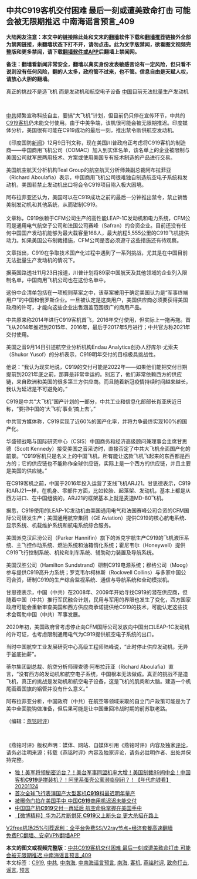  <h2>中共C919客机交付困难 最后一刻或遭美致命打击 可能会被无限期推迟 中南海谣言预言_409</h2> <p class="notice"><b>大陆网友注意：本文中的链接除此处和文末的<a href="https://github.com/bannedbook/fanqiang" >翻墙</a>软件下载和<a href="https://github.com/killgcd/justmysocks/blob/master/README.md">翻墙推荐</a>链接外全部为禁网链接，未翻墙状态下打不开，请勿点击。此为文字版禁闻，欲看图文视频完整版和更多禁闻，请下载<a href="https://github.com/bannedbook/fanqiang">翻墙软件或APP</a>后翻墙上禁闻网。</p><p>备注：翻墙看新闻非常安全，翻墙以真实身份发表敏感言论有一定风险，但只看不说则没有任何风险，翻的人太多，政府管不过来，也不管。信息自由是天赋人权，请放心大胆的翻墙。</b></p>  <div class="entry"> <p><p></p> <p></p> <p>真正的挑战不是造飞机 而是发动机和航空电子设备 <span class='wp_keywordlink_affiliate'><a href="https://www.bannedbook.org/" title="中国" target="_blank">中国</a></span>目前无法批量生产发动机 </p> <p>&nbsp;</p> <p><a href="https://www.bannedbook.org/bnews/tag/%e4%b8%ad%e5%85%b1/" class="st_tag internal_tag" rel="tag" title="标签 中共 下的日志">中共</a>频繁宣称科技自主&#65292;要搞&#8220;大飞机&#8221;计划&#65292;但目前仍只停在宣传环节&#65292;中共的<a href="https://www.bannedbook.org/bnews/tag/c919/" class="st_tag internal_tag" rel="tag" title="标签 C919 下的日志">C919</a><a href="https://www.bannedbook.org/bnews/tag/%e5%ae%a2%e6%9c%ba/" class="st_tag internal_tag" rel="tag" title="标签 客机 下的日志">客机</a>仍未能交付使用&#12290;由于中美争端&#65292;该机很可能会被无限期推迟&#12290;印度媒体分析&#65292;美国很有可能在C919成功的最后一刻&#65292;推出禁令断供航空发动机&#12290; </p> <p>   &#12298;印度国防<span class='wp_keywordlink_affiliate'><a href="https://www.bannedbook.org/" title="新闻">新闻</a></span>&#12299;12月9日刊文称&#65292;现在美国川普政府正考虑将C919客机的制造商&#8212;&#8212;中国商用飞机公司&#65288;COMAC&#65289;加入到实体名单&#65292;该名单上的企业被限制与美国公司就军民两用技术&#12289;方案或使用美国专有技术制造的产品进行交易&#12290;</p> <p>美国航空航天分析机构Teal Group的航空航天分析师兼副总裁阿布拉菲亚&#65288;Richard Aboulafia&#65289;表示&#65292;中国商用飞机公司很难独自制造航空电子系统和发动机&#65292;美国若禁止发动机出口将会令C919项目陷入极大困境&#12290;</p>  <p>阿布拉菲亚还认为&#65292;美国可以在C919成功之前的最后一分钟推出禁令&#65292;禁止销售美制发动机和其他系统&#65292;从而钳制C919&#12290;<br />&nbsp;<br />文章称&#65292;C919依赖于CFM公司生产的高性能LEAP-1C发动机和电力系统&#65292;CFM公司是通用电气航空子公司和法国公司赛峰&#65288;Safran&#65289;的合资企业&#12290;目前还没有任何中国国产发动机能够为最大载客量168人&#65292;最大航程5,555公里的C919飞机提供动力&#12290;如果美国公布制裁措施&#65292;CFM公司是否必须遵守这些措施还有待观察&#12290;</p> <p>文章指出&#65292;C919在争取技术国产化过程中遇到了一系列挑战&#65292;尤其是在中国目前无法批量生产发动机的情况下&#12290;</p> <p>据英国路透社11月23日报道&#65292;川普计划将89家中国航天及其他领域的企业列入限制名单&#65292;中国商用飞机公司也在这份名单中&#12290;</p> <p>这份中企清单包括在一项规则草案之中&#65292;该草案被用于确定美国认为是&#8220;军事终端用户&#8221;的中国和俄罗斯企业&#12290;一旦被认定是这类用户&#65292;美国供应商必须要获得美国政府的许可&#65292;才能向这些企业出售涵盖范围很广的商用产品&#12290;</p> <p>中共原来称2014年进行C919客机首飞&#65292;2016年交付使用&#65292;但实际上一拖再拖&#12290;首飞从2014年推迟到2015年&#12289;2016年&#65292;最后于2017年5月进行&#65307;中共官方称2021年交付使用&#12290;</p> <p>美国之音9月14日引述航空业分析机构Endau Analytics创办人舒库尔&#183;尤索夫&#65288;Shukor Yusof&#65289;的分析表示&#65292;C919明年交付的目标极具挑战性&#12290;</p> <p>他说&#65306;&#8220;我认为现实地说&#65292;C919的交付可能是2022年&#8212;&#8212;如果他们能把交付日期提前到2021年底之前&#65292;那算是非常幸运的&#12290;别忘了&#65292;他们非常依赖西方的供应链&#65292;来自欧洲和美国的很多第三方供应商&#12290;而且随着新冠疫情持续时间越来越长&#65292;我认为延迟是不可避免的&#12290;&#8221;</p>  <p>   C919是中共&#8220;大飞机&#8221;国产计划的一部分&#65292;中共工业和信息化部部长肖亚庆近日称&#65292;&#8220;要把中国的&#8216;大飞机&#8217;事业&#8216;搞上去&#8217;&#12290;&#8221;</p> <p>中共官方媒体称&#65292;C919实现了近60%的国产化率&#65292;并将力争最终实现100%的国产化&#12290;</p> <p>华盛顿战略与国际研究中心&#65288;CSIS&#65289;中国商务和经济高级顾问兼理事会主席甘思德&#65288;Scott Kennedy&#65289;接受美国之音采访时&#65292;直接否定了中共大飞机全面国产化的前景&#12290;&#8220;C919客机只是名义上的中国飞机&#65292;所有能让这款飞机飞起来的东西都是西方的&#65307;它的供应链也不能称作全球供应链&#65292;实际上是一个西方的供应链&#65292;并且主要是美国的供应链&#12290;&#8221;</p> <p>在C919客机之前&#65292;中国于2016年投入运营了支线飞机ARJ21&#12290;甘思德表示&#65292;C919和ARJ21一样&#65292;在机身&#12289;零部件方面&#65292;比如轮胎&#12289;起落架&#12289;发动机&#65292;基本上都是从西方进口&#12289;在中国组装的&#12290;ARJ21的框架基本上就是麦道MD-80飞机&#12290;</p> <p>   据悉&#65292;C919使用的LEAP-1C发动机由美国通用电气和法国赛峰公司合资的CFM国际公司研发生产&#65307;美国通用航空集团&#65288;GE Aviation&#65289;提供C919的核心航电系统&#12289;显示系统&#12289;机载维护系统和航电系统综合服务&#12290;</p> <p>美国派克汉尼汾公司&#65288;Parker Hannifin&#65289;旗下的派克宇航生产C919的飞机液压系统&#12289;主飞控作动系统&#12289;燃油系统和油箱惰化系统&#65307;霍尼韦尔&#65288;Honeywell&#65289;提供C919飞行控制系统&#12289;机轮和刹车系统&#12289;辅助动力装置及导航系统&#12290;</p> <p>美国汉胜公司&#65288;Hamilton Sundstrand&#65289;研制C919电源系统&#65307;穆格公司&#65288;Moog&#65289;参与提供C919高升力系统&#65307;罗克韦尔柯林斯&#65288;Rockwell Collins&#65289;与多家中国公司合资&#65292;研制C919的生产综合监视系统&#12289;通信与导航系统和全动模拟机&#12290;</p>  <p>甘思德表示&#65292;中国&#65288;中共&#65289;在2008年&#12289;2009年开始寻找C919的潜在供应商&#65292;但随着中国&#65288;中共&#65289;推行军民融合计划&#65292;民用与军用的界限也发生了变化&#65292;西方国家政府可能会重新审查美国和西方供应商承诺提供给C919的技术&#65292;可能认定这些技术会帮助中国&#65288;中共&#65289;军事发展&#12290;</p> <p>   2020年初&#65292;美国政府曾考虑停止向CFM国际公司发放向中国出口LEAP-1C发动机的许可证&#65292;也考虑限制通用电气为C919提供航空电子系统的出口&#12290;</p> <p>当时中国航空工业发展研究中心高级工程师陆峰说&#65292;&#8220;此时停止供应发动机&#65292;无异于釜底抽薪&#8221;&#12290;</p> <p>蒂尔集团副总裁&#12289;航空分析师理查德&#183;阿布拉菲亚&#65288;Richard Aboulafia&#65289;直言&#65292;&#8220;没有西方的发动机和航空电子系统&#65292;中国根本无法做成&#12290;真正的挑战不是造飞机&#65292;真正的挑战是发动机和航空电子设备&#65292;这是飞机的肌肉和大脑&#12290;建造一个机尾画着国旗的铝管并没有什么意义&#12290;&#8221;</p> <p>阿布拉菲亚分析&#65292;中国政府&#65288;中共&#65289;在航空等领域采取的自立门户政策可能是为了美中全面脱钩做准备&#65292;但后果可能是让中国重回冷战时期的前苏联老路&#12290;</p> <p></p> <p> &#65288;编辑&#65306;<a href="https://www.bannedbook.org/bnews/tag/%e7%87%95%e9%93%ad%e6%97%b6%e8%af%84/" class="st_tag internal_tag" rel="tag" title="标签 燕铭时评 下的日志">燕铭时评</a>&#65289;</p>  <p>&nbsp;</p> <p>&#12298;燕铭时评&#12299;版权声明&#65306;媒体&#12289;网站&#12289;自媒体引用&#12298;燕铭时评&#12299;内容及独家<span class='wp_keywordlink_affiliate'><a href="https://www.bannedbook.org/bnews/comments/" title="新闻评论" target="_blank">评论</a></span>&#65292;请务必注明来源&#65307;转载&#12298;燕铭时评&#12299;内容及独家评论&#65292;请务必註明作者&#12289;出处并保持完整&#12290; </p> <ul class='op-related-articles' title='相关阅读'> <li><a href='https://www.bannedbook.org/bnews/taiwannews/20201124/1436374.html' target='_blank'>独！美军将领秘密访台？！美台军事同盟机率大增！美国制裁89间中企！中国客机<b>C919</b>是拼装机？！阿里系蛋壳公寓濒临倒闭？！【年代向钱看】20201124</a></li> <li><a href='https://www.bannedbook.org/bnews/baitai/20201030/1422980.html' target='_blank'>首次全球飞行表演国产大型客机<b>C919</b>料最迟明年量产</a></li> <li><a href='https://www.bannedbook.org/bnews/comments/20200923/1401692.html' target='_blank'>被曝命门掐在美国手中 中国<b>C919</b>商用机迟迟未能交付</a></li> <li><a href='https://www.bannedbook.org/bnews/headline/20200917/1398139.html' target='_blank'>中国国产机<b>C919</b>交付一再延后 航空命脉掌握在美国手中</a></li> <li><a href='https://www.bannedbook.org/bnews/comments/20200916/1397441.html' target='_blank'>【微博精粹】华为芯片断供死 <b>C919</b>又上断头台 更大杀招在路上</a></li> </ul> <p class="texttj"> <a href="https://github.com/bannedbook/fanqiang/wiki/V2ray%E6%9C%BA%E5%9C%BA" target="_blank">V2free机场25%引荐返利：全平台免费SS/V2ray节点+经济套餐高速翻墙</a><br/> <a href="https://github.com/bannedbook/fanqiang/wiki/%E7%A6%81%E9%97%BB%E7%BD%91%E5%AE%89%E5%8D%93%E7%BF%BB%E5%A2%99%E6%96%B0%E9%97%BBAPP" target="_blank">免费PC翻墙、安卓VPN翻墙APP</a></p><p> </p><a name='sharetosocial'></a>       <div><b>本文的图文或视频完整版</b>：<a href='https://www.bannedbook.org/bnews/comments/20201216/1448990.html'>中共C919客机交付困难 最后一刻或遭美致命打击 可能会被无限期推迟 中南海谣言预言_409</a></div>  </div><!--END ENTRY--> <div class="postfooter"> <div>本文标签：<a href="https://www.bannedbook.org/bnews/tag/c919/" rel="tag">C919</a>, <a href="https://www.bannedbook.org/bnews/tag/%e4%b8%ad%e5%85%b1/" rel="tag">中共</a>, <a href="https://www.bannedbook.org/bnews/tag/%e4%b8%ad%e5%8d%97%e6%b5%b7/" rel="tag">中南海</a>, <a href="https://www.bannedbook.org/bnews/tag/%e4%b8%ad%e5%8d%97%e6%b5%b7%e8%b0%a3%e8%a8%80%e9%a2%84%e8%a8%80/" rel="tag">中南海谣言预言</a>, <a href="https://www.bannedbook.org/bnews/tag/%e5%8d%97%e6%b5%b7/" rel="tag">南海</a>, <a href="https://www.bannedbook.org/bnews/tag/%e5%ae%a2%e6%9c%ba/" rel="tag">客机</a>, <a href="https://www.bannedbook.org/bnews/tag/%e7%87%95%e9%93%ad%e6%97%b6%e8%af%84/" rel="tag">燕铭时评</a>, <a href="https://www.bannedbook.org/bnews/tag/%E8%87%B4%E5%91%BD%E6%89%93%E5%87%BB/" rel="tag">致命打击</a>, <a href="https://www.bannedbook.org/bnews/tag/%E8%B0%A3%E8%A8%80/" rel="tag">谣言</a>, <a href="https://www.bannedbook.org/bnews/tag/%e9%a2%84%e8%a8%80/" rel="tag">预言</a></div>  </div><!--END POSTFOOTER--> 